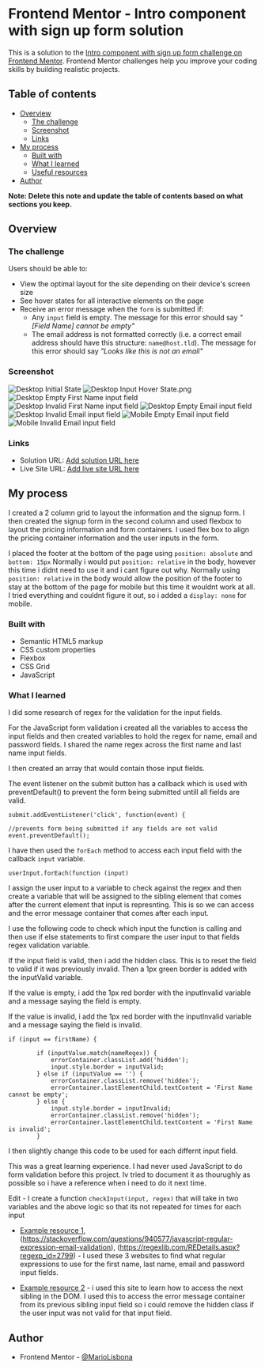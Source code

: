 # Frontend Mentor - Intro component with sign up form solution

This is a solution to the [Intro component with sign up form challenge on Frontend Mentor](https://www.frontendmentor.io/challenges/intro-component-with-signup-form-5cf91bd49edda32581d28fd1). Frontend Mentor challenges help you improve your coding skills by building realistic projects. 

## Table of contents

- [Overview](#overview)
  - [The challenge](#the-challenge)
  - [Screenshot](#screenshot)
  - [Links](#links)
- [My process](#my-process)
  - [Built with](#built-with)
  - [What I learned](#what-i-learned)
  - [Useful resources](#useful-resources)
- [Author](#author)

**Note: Delete this note and update the table of contents based on what sections you keep.**

## Overview

### The challenge

Users should be able to:

- View the optimal layout for the site depending on their device's screen size
- See hover states for all interactive elements on the page
- Receive an error message when the `form` is submitted if:
  - Any `input` field is empty. The message for this error should say *"[Field Name] cannot be empty"*
  - The email address is not formatted correctly (i.e. a correct email address should have this structure: `name@host.tld`). The message for this error should say *"Looks like this is not an email"*

### Screenshot

![Desktop Initial State](./screenshots/Desktop%20Initial%20State.png)
![Desktop Input Hover State.png](./screenshots/Desktop%20Input%20Hover%20State.png)
![Desktop Empty First Name input field](./screenshots/Desktop%20Empty%20First%20Name%20input%20field.png)
![Desktop Invalid First Name input field](./screenshots/Desktop%20Invalid%20First%20Name%20input%20field.png)
![Desktop Empty Email input field](./screenshots/Desktop%20Empty%20Email%20input%20field.png)
![Desktop Invalid Email input field](./screenshots/Desktop%20Invalid%20Email%20input%20field.png)
![Mobile Empty Email input field](./screenshots/Mobile%20Empty%20Email%20input%20field.png)
![Mobile Invalid Email input field](./screenshots/Mobile%20Invalid%20Email%20input%20field.png)

### Links

- Solution URL: [Add solution URL here](https://github.com/MarioLisbona/FEM-intro-component-with-signup-form)
- Live Site URL: [Add live site URL here](https://mariolisbona.github.io/FEM-intro-component-with-signup-form/)

## My process

I created a 2 column grid to layout the information and the signup form.
I then created the signup form in the second column and used flexbox to layout the pricing information and form containers. I used flex box to align the pricing container information and the user inputs in the form.

I placed the footer at the bottom of the page using ```position: absolute``` and ```bottom: 15px``` Normally i would put ```position: relative``` in the body, however this time i didnt need to use it and i cant figure out why. Normally using ```position: relative``` in the body would allow the position of the footer to stay at the bottom of the page for mobile but this time it wouldnt work at all. I tried everything and couldnt figure it out, so i added a ```display: none``` for mobile.

### Built with

- Semantic HTML5 markup
- CSS custom properties
- Flexbox
- CSS Grid
- JavaScript

### What I learned

I did some research of regex for the validation for the input fields.

For the JavaScript form validation i created all the variables to access the input fields and then created variables to hold the regex for name, email and password fields. I shared the name regex across the first name and last name input fields.

I then created an array that would contain those input fields.

The event listener on the submit button has a callback which is used with preventDefault() to prevent the form being submitted untill all fields are valid.

    submit.addEventListener('click', function(event) {

    //prevents form being submitted if any fields are not valid
    event.preventDefault();

I have then used the ```forEach``` method to access each input field with the callback ```input``` variable.

    userInput.forEach(function (input)

I assign the user input to a variable to check against the regex and then create a variable that will be assigned to the sibling element that comes after the current element that input is represnting. This is so we can access and the error message container that comes after each input.

I use the following code to check which input the function is calling and then use if else statements to first compare the user input to that fields regex validation variable.

If the input field is valid, then i add the hidden class. This is to reset the field to valid if it was previously invalid. Then a 1px green border is added with the inputValid variable.

If the value is empty, i add the 1px red border with the inputInvalid variable and a message saying the field is empty.

If the value is invalid, i add the 1px red border with the inputInvalid variable and a message saying the field is invalid.

    if (input == firstName) {

            if (inputValue.match(nameRegex)) {
                errorContainer.classList.add('hidden');
                input.style.border = inputValid;
            } else if (inputValue == '') {
                errorContainer.classList.remove('hidden');
                errorContainer.lastElementChild.textContent = 'First Name cannot be empty';
            } else {
                input.style.border = inputInvalid;
                errorContainer.classList.remove('hidden');
                errorContainer.lastElementChild.textContent = 'First Name is invalid';
            }

I then slightly change this code to be used for each differnt input field.

This was a great learning experience. I had never used JavaScript to do form validation before this project. Iv tried to document it as thourughly as possible so i have a reference when i need to do it next time.

Edit - I create a function ```checkInput(input, regex)``` that will take in two variables and the above logic so that its not repeated for times for each input



- [Example resource 1](https://stackoverflow.com/questions/46664142/js-regular-expression-for-first-name),
(https://stackoverflow.com/questions/940577/javascript-regular-expression-email-validation),
(https://regexlib.com/REDetails.aspx?regexp_id=2799) - I used these 3 websites to find what regular expressions to use for the first name, last name, email and password input fields.

- [Example resource 2](https://www.w3schools.com/jsref/prop_element_nextelementsibling.asp) - i used this site to learn how to access the next sibling in the DOM. I used this to access the error message container from its previous sibling input field so i could remove the hidden class if the user input was not valid for that input field.

## Author

- Frontend Mentor - [@MarioLisbona](https://www.frontendmentor.io/profile/MarioLisbona)